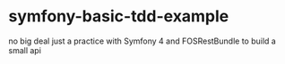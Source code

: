 # symfony-basic-tdd-example
no big deal just a practice with Symfony 4 and FOSRestBundle to build a small api
